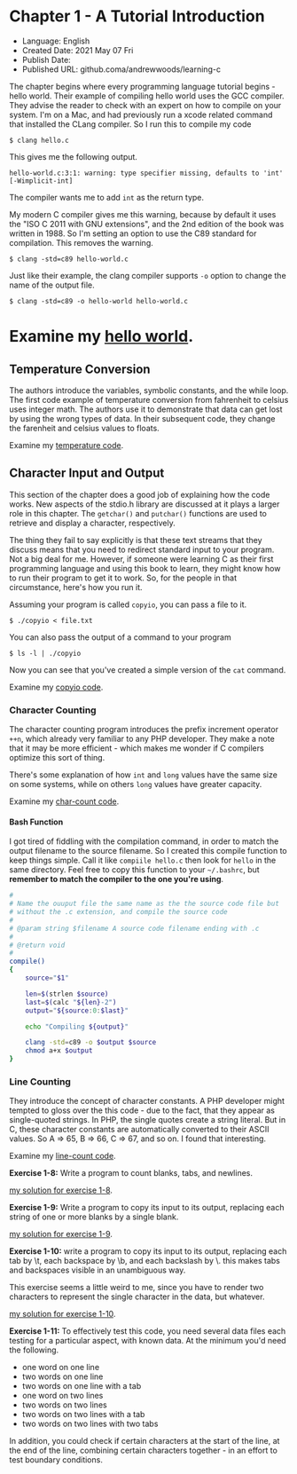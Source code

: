 # Chapter 1 - A Tutorial Introduction

* Language: English
* Created Date: 2021 May 07 Fri
* Publish Date:
* Published URL: github.coma/andrewwoods/learning-c


The chapter begins where every programming language tutorial begins -
hello world. Their example of compiling hello world uses the GCC
compiler. They advise the reader to check with an expert on how to
compile on your system. I'm on a Mac, and had previously run a xcode
related command that installed the CLang compiler. So I run this to
compile my code

```
$ clang hello.c
```

This gives me the following output.

```
hello-world.c:3:1: warning: type specifier missing, defaults to 'int' [-Wimplicit-int]
```

The compiler wants me to add `int` as the return type.

My modern C compiler gives me this warning, because by default it uses
the "ISO  C  2011 with GNU extensions", and the 2nd edition of the book
was written in 1988. So I'm setting an option to use the C89 standard
for compilation. This removes the warning.

```
$ clang -std=c89 hello-world.c
```

Just like their example, the clang compiler supports `-o` option to
change the name of the output file.

```
$ clang -std=c89 -o hello-world hello-world.c
```

Examine my [hello world](../ch-01/hello-world.c).
=
## Temperature Conversion

The authors introduce the variables, symbolic constants, and the while loop. The
first code example of temperature conversion from fahrenheit to celsius uses
integer math. The authors use it to demonstrate that data can get lost by using
the wrong types of data. In their subsequent code, they change the farenheit and
celsius values to floats.


Examine my [temperature code](../ch-01/temperature.c).

## Character Input and Output

This section of the chapter does a good job of explaining how the code works.
New aspects of the stdio.h library are discussed at it plays a larger role in
this chapter. The `getchar()` and `putchar()` functions are used to retrieve and
display a character, respectively.

The thing they fail to say explicitly is that these text streams that they
discuss means that you need to redirect standard input to your program. Not a
big deal for me. However, if someone were learning C as their first programming
language and using this book to learn, they might know how to run their program
to get it to work. So, for the people in that circumstance, here's how you run
it.

Assuming your program is called `copyio`, you can pass a file to it.

```
$ ./copyio < file.txt
```

You can also pass the output of a command to your program

```
$ ls -l | ./copyio
```

Now you can see that you've created a simple version of the `cat` command.

Examine my [copyio code](../ch-01/copyio.c).


### Character Counting

The character counting program introduces the prefix increment operator `++n`,
which already very familiar to any PHP developer. They make a note that it may
be more efficient - which makes me wonder if C compilers optimize this sort of
thing.

There's some explanation of how `int` and `long` values have the same size on
some systems, while on others `long` values have greater capacity.

Examine my [char-count code](../ch-01/char-count.c).


#### Bash Function

I got tired of fiddling with the compilation command, in order to match the
output filename to the source filename. So I created this compile function to
keep things simple. Call it like `compiile hello.c` then look for `hello` in the
same directory. Feel free to copy this function to your `~/.bashrc`, but
__remember to match the compiler to the one you're using__.

```bash
#
# Name the ouuput file the same name as the the source code file but
# without the .c extension, and compile the source code
#
# @param string $filename A source code filename ending with .c
#
# @return void
#
compile()
{
    source="$1"

    len=$(strlen $source)
    last=$(calc "${len}-2")
    output="${source:0:$last}"

    echo "Compiling ${output}"

    clang -std=c89 -o $output $source
    chmod a+x $output
}
```


### Line Counting

They introduce the concept of character constants. A PHP developer might tempted
to gloss over the this code - due to the fact, that they appear as single-quoted
strings. In PHP, the single quotes create a string literal. But in C, these
character constants are automatically converted to their ASCII values. So A => 65,
B => 66, C => 67, and so on. I found that interesting.

Examine my [line-count code](../ch-01/line-count.c).


**Exercise 1-8:** Write a program to count blanks, tabs, and newlines.

[my solution for exercise 1-8](../ch-01/ex-01-08-solution.c).


**Exercise 1-9:** Write a program to copy its input to its output, replacing
each string of one or more blanks by a single blank.

[my solution for exercise 1-9](../ch-01/ex-01-09-solution.c).


**Exercise 1-10:** write a program to copy its input to its output, replacing
each tab by \t, each backspace by \b, and each backslash by \\. this makes tabs
and backspaces visible in an unambiguous way.

This exercise seems a little weird to me, since you have to render two characters
to represent the single character in the data, but whatever.

[my solution for exercise 1-10](../ch-01/ex-01-10-solution.c).

**Exercise 1-11:** To effectively test this code, you need several data files
each testing for a particular aspect, with known data. At the minimum you'd need
the following.

* one word on one line
* two words on one line
* two words on one line with a tab
* one word on two lines
* two words on two lines
* two words on two lines with a tab
* two words on two lines with two tabs

In addition, you could check if certain characters at the start of the line, at
the end of the line, combining certain characters together - in an effort to
test boundary conditions.

